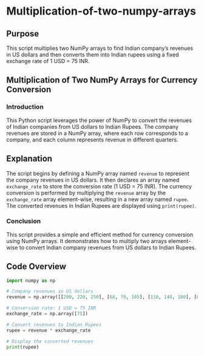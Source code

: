 # Multiplication-of-two-numpy-arrays

## Purpose

This script multiplies two NumPy arrays to find Indian company’s revenues in US dollars and then converts them into Indian rupees using a fixed exchange rate of 1 USD = 75 INR.

## Multiplication of Two NumPy Arrays for Currency Conversion

### Introduction

This Python script leverages the power of NumPy to convert the revenues of Indian companies from US dollars to Indian Rupees. The company revenues are stored in a NumPy array, where each row corresponds to a company, and each column represents revenue in different quarters.

## Explanation

The script begins by defining a NumPy array named `revenue` to represent the company revenues in US dollars. It then declares an array named `exchange_rate` to store the conversion rate (1 USD = 75 INR). The currency conversion is performed by multiplying the `revenue` array by the `exchange_rate` array element-wise, resulting in a new array named `rupee`. The converted revenues in Indian Rupees are displayed using `print(rupee)`.

### Conclusion

This script provides a simple and efficient method for currency conversion using NumPy arrays. It demonstrates how to multiply two arrays element-wise to convert Indian company revenues from US dollars to Indian Rupees.

## Code Overview

```python
import numpy as np

# Company revenues in US dollars
revenue = np.array([[200, 220, 250], [68, 79, 105], [110, 140, 180], [80, 85, 90]])

# Conversion rate: 1 USD = 75 INR
exchange_rate = np.array([75])

# Convert revenues to Indian Rupees
rupee = revenue * exchange_rate

# Display the converted revenues
print(rupee)
